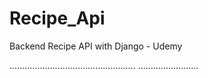 # Recipe_Api
Backend Recipe API with Django - Udemy


..................................................
........................
